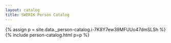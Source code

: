 ```yaml
---
layout: catalog
title: SWERIK Person Catalog
---
```

{% assign p = site.data._person-catalog.i-7K8Y7ew39MFUUo47dmSLSh %}
{% include person-catalog.html p=p %}

